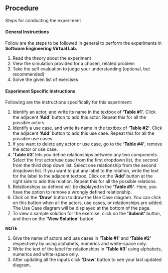 ## Procedure

Steps for conducting the experiment

#### **General Instructions**

Follow are the steps to be followed in general to perform the experiments in **Software Engineering Virtual Lab.**

1. Read the theory about the experiment
2. View the simulation provided for a chosen, related problem
3. Take the self evaluation to judge your understanding (optional, but recommended)
4. Solve the given list of exercises


#### **Experiment Specific Instructions**
Following are the instructions specifically for this experiment:

1. Identify an actor, and write its name in the textbox of **‘Table #1’**. Click the adjacent **‘Add’** button to add this actor. Repeat this for all the possible actors.
2. Identify a use case, and write its name in the textbox of **‘Table #2’**. Click the adjacent **‘Add’** button to add this use case. Repeat this for all the possible use cases.
3. If you want to delete any actor or use case, go to the **‘Table #4’**, remove the actor or use case.
4. **‘Table #3’** lets you define relationships between any two components. Select the first actor/use case from the first dropdown list, the second from the third drop down list. Select one relationship from the second dropdown list. If you want to put any label to the relation, write the text for the label to the adjacent textbox. Click on the **’Add’** button at the right side to add this relation. Repeat this for all the possible relations.
5. Relationships so defined will be displayed in the **‘Table #5’**. Here, you have the option to remove a wrongly defined relationship.
6. Click on the **‘Draw’** button to draw the Use Case diagram. You can click on this button when all  the actors, use cases, or relationships are added. The Use Case diagram will be displayed at the bottom of the page.
7. To view a sample solution for the exercise, click on the **'Submit'** button, and then on the **'View Solution'** button.


**NOTE** 
 
 1. Give the name of actors and use cases in **‘Table #1’** and **‘Table #2’** respectively by using alphabets, numerics and white-space only.
2. Write the text of the label for relationships in **‘Table #3’** using alphabets, numerics and white-space only.
3. After updating all the inputs click **’Draw’** button to see your last updated diagram.